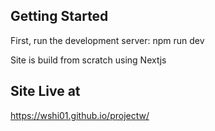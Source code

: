 
## Getting Started
First, run the development server:
npm run dev

Site is build from scratch using Nextjs 

## Site Live at
https://wshi01.github.io/projectw/




